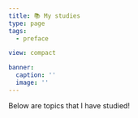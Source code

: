 ```yaml
---
title: 📚 My studies
type: page
tags:
  - preface

view: compact

banner:
  caption: ''
  image: ''
---
```


Below are topics that I have studied!<br/>